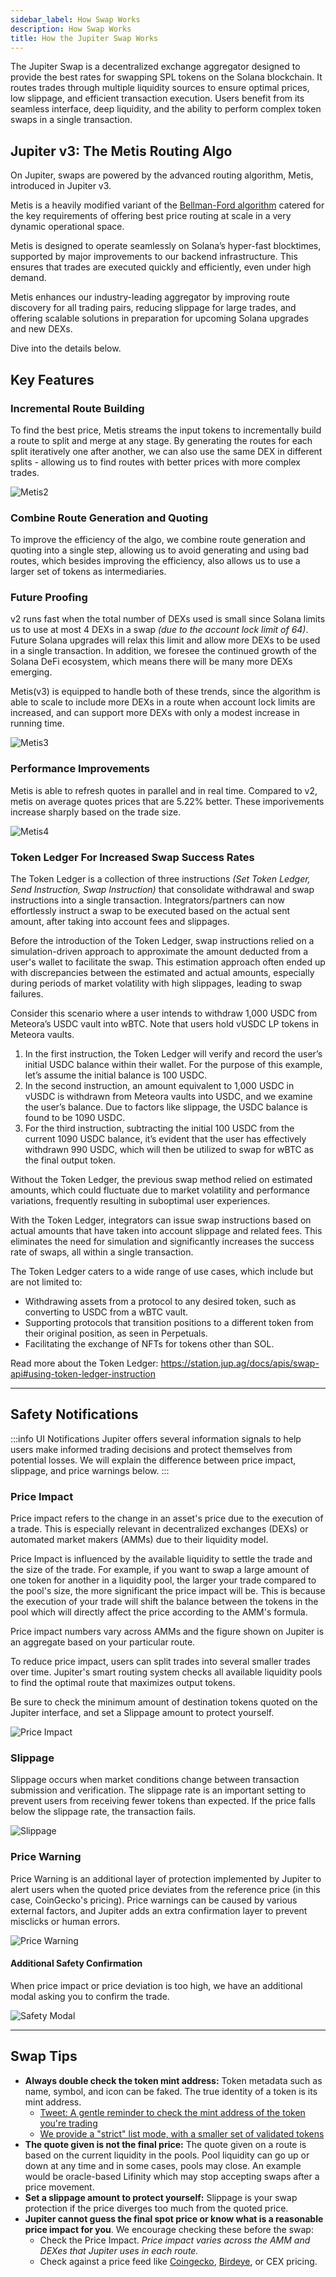 ```yaml
---
sidebar_label: How Swap Works
description: How Swap Works
title: How the Jupiter Swap Works
---
```


<head>
    <title>How Swap Works</title>
    <meta name="twitter:card" content="summary" />
</head>

The Jupiter Swap is a decentralized exchange aggregator designed to provide the best rates for swapping SPL tokens on the Solana blockchain. It routes trades through multiple liquidity sources to ensure optimal prices, low slippage, and efficient transaction execution. Users benefit from its seamless interface, deep liquidity, and the ability to perform complex token swaps in a single transaction.

## **Jupiter v3: The Metis Routing Algo**

On Jupiter, swaps are powered by the advanced routing algorithm, Metis, introduced in Jupiter v3.

Metis is a heavily modified variant of the [Bellman-Ford algorithm](https://en.wikipedia.org/wiki/Bellman%E2%80%93Ford_algorithm) catered for the key requirements of offering best price routing at scale in a very dynamic operational space.

Metis is designed to operate seamlessly on Solana’s hyper-fast blocktimes, supported by major improvements to our backend infrastructure. This ensures that trades are executed quickly and efficiently, even under high demand.

Metis enhances our industry-leading aggregator by improving route discovery for all trading pairs, reducing slippage for large trades, and offering scalable solutions in preparation for upcoming Solana upgrades and new DEXs.

Dive into the details below.

## Key Features

### Incremental Route Building

To find the best price, Metis streams the input tokens to incrementally build a route to split and merge at any stage. By generating the routes for each split iteratively one after another, we can also use the same DEX in different splits - allowing us to find routes with better prices with more complex trades.

![Metis2](../img/jup-swap/Metis-2.png)

### Combine Route Generation and Quoting

To improve the efficiency of the algo, we combine route generation and quoting into a single step, allowing us to avoid generating and using bad routes, which besides improving the efficiency, also allows us to use a larger set of tokens as intermediaries.

### Future Proofing

v2 runs fast when the total number of DEXs used is small since Solana limits us to use at most 4 DEXs in a swap *(due to the account lock limit of 64)*. Future Solana upgrades will relax this limit and allow more DEXs to be used in a single transaction. In addition, we foresee the continued growth of the Solana DeFi ecosystem, which means there will be many more DEXs emerging.

Metis(v3) is equipped to handle both of these trends, since the algorithm is able to scale to include more DEXs in a route when account lock limits are increased, and can support more DEXs with only a modest increase in running time.

![Metis3](../img/jup-swap/Metis-3.png)

### Performance Improvements

Metis is able to refresh quotes in parallel and in real time. Compared to v2, metis on average quotes prices that are 5.22% better. These imporivements increase sharply based on the trade size.

![Metis4](../img/jup-swap/Metis-4.jpg)

### Token Ledger For Increased Swap Success Rates

The Token Ledger is a collection of three instructions *(Set Token Ledger, Send Instruction, Swap Instruction)* that consolidate withdrawal and swap instructions into a single transaction. Integrators/partners can now effortlessly instruct a swap to be executed based on the actual sent amount, after taking into account fees and slippages.

Before the introduction of the Token Ledger, swap instructions relied on a simulation-driven approach to approximate the amount deducted from a user's wallet to facilitate the swap. This estimation approach often ended up with discrepancies between the estimated and actual amounts, especially during periods of market volatility with high slippages, leading to swap failures.

Consider this scenario where a user intends to withdraw 1,000 USDC from Meteora’s USDC vault into wBTC. Note that users hold vUSDC LP tokens in Meteora vaults.

1. In the first instruction, the Token Ledger will verify and record the user’s initial USDC balance within their wallet. For the purpose of this example, let’s assume the initial balance is 100 USDC.
2. In the second instruction, an amount equivalent to 1,000 USDC in vUSDC is withdrawn from Meteora vaults into USDC, and we examine the user’s balance. Due to factors like slippage, the USDC balance is found to be 1090 USDC.
3. For the third instruction, subtracting the initial 100 USDC from the current 1090 USDC balance, it’s evident that the user has effectively withdrawn 990 USDC, which will then be utilized to swap for wBTC as the final output token.

Without the Token Ledger, the previous swap method relied on estimated amounts, which could fluctuate due to market volatility and performance variations, frequently resulting in suboptimal user experiences.

With the Token Ledger, integrators can issue swap instructions based on actual amounts that have taken into account slippage and related fees. This eliminates the need for simulation and significantly increases the success rate of swaps, all within a single transaction.

The Token Ledger caters to a wide range of use cases, which include but are not limited to:

- Withdrawing assets from a protocol to any desired token, such as converting to USDC from a wBTC vault.
- Supporting protocols that transition positions to a different token from their original position, as seen in Perpetuals.
- Facilitating the exchange of NFTs for tokens other than SOL.

Read more about the Token Ledger:
https://station.jup.ag/docs/apis/swap-api#using-token-ledger-instruction

---

## Safety Notifications

:::info UI Notifications
Jupiter offers several information signals to help users make informed trading decisions and protect themselves from potential losses. We will explain the difference between price impact, slippage, and price warnings below.
:::


### Price Impact

Price impact refers to the change in an asset's price due to the execution of a trade. This is especially relevant in decentralized exchanges (DEXs) or automated market makers (AMMs) due to their liquidity model.

Price Impact is influenced by the available liquidity to settle the trade and the size of the trade. For example, if you want to swap a large amount of one token for another in a liquidity pool, the larger your trade compared to the pool's size, the more significant the price impact will be. This is because the execution of your trade will shift the balance between the tokens in the pool which will directly affect the price according to the AMM's formula.

Price impact numbers vary across AMMs and the figure shown on Jupiter is an aggregate based on your particular route.

To reduce price impact, users can split trades into several smaller trades over time. Jupiter's smart routing system checks all available liquidity pools to find the optimal route that maximizes output tokens.

Be sure to check the minimum amount of destination tokens quoted on the Jupiter interface, and set a Slippage amount to protect yourself.

![Price Impact](../img/price-impact.png)

### Slippage

Slippage occurs when market conditions change between transaction submission and verification. The slippage rate is an important setting to prevent users from receiving fewer tokens than expected. If the price falls below the slippage rate, the transaction fails.

![Slippage](../img/slippage-setting.png)

### Price Warning

Price Warning is an additional layer of protection implemented by Jupiter to alert users when the quoted price deviates from the reference price (in this case, CoinGecko's pricing). Price warnings can be caused by various external factors, and Jupiter adds an extra confirmation layer to prevent misclicks or human errors.

![Price Warning](../img/price-warning.png)

#### Additional Safety Confirmation

When price impact or price deviation is too high, we have an additional modal asking you to confirm the trade.

![Safety Modal](../img/safety-modal.png)

---

## Swap Tips

- **Always double check the token mint address:** Token metadata such as name, symbol, and icon can be faked. The true identity of a token is its mint address.
  - [Tweet: A gentle reminder to check the mint address of the token you're trading](https://twitter.com/JupiterExchange/status/1580217415593443329?s=20&t=xmsYmPnUZfuS6tQpvEQ7Pg)
  - [We provide a "strict" list mode, with a smaller set of validated tokens](/docs/get-your-token-onto-jup)
- **The quote given is not the final price:** The quote given on a route is based on the current liquidity in the pools. Pool liquidity can go up or down at any time and in some cases, pools may close. An example would be oracle-based Lifinity which may stop accepting swaps after a price movement.
- **Set a slippage amount to protect yourself:** Slippage is your swap protection if the price diverges too much from the quoted price.
- **Jupiter cannot guess the final spot price or know what is a reasonable price impact for you**. We encourage checking these before the swap:
  - Check the Price Impact. *Price impact varies across the AMM and DEXes that Jupiter uses in each route.*
  - Check against a price feed like [Coingecko](https://www.coingecko.com/), [Birdeye](https://birdeye.so/), or CEX pricing.
